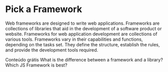 # Pick a Framework

Web frameworks are designed to write web applications. Frameworks are collections of libraries that aid in the development of a software product or website. Frameworks for web application development are collections of various tools. Frameworks vary in their capabilities and functions, depending on the tasks set. They define the structure, establish the rules, and provide the development tools required.

<ResourceGroupTitle>Conteúdo grátis</ResourceGroupTitle>
<BadgeLink badgeText='Watch' href='https://www.youtube.com/watch?v=D_MO9vIRBcA'>What is the difference between a framework and a library?</BadgeLink>
<BadgeLink badgeText='Watch' href='https://www.youtube.com/watch?v=cuHDQhDhvPE'> Which JS Framework is best?</BadgeLink>
